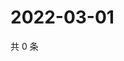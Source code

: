 # 2022-03-01

共 0 条

<!-- BEGIN WEIBO -->
<!-- 最后更新时间 Tue Mar 01 2022 14:18:06 GMT+0800 (China Standard Time) -->

<!-- END WEIBO -->
